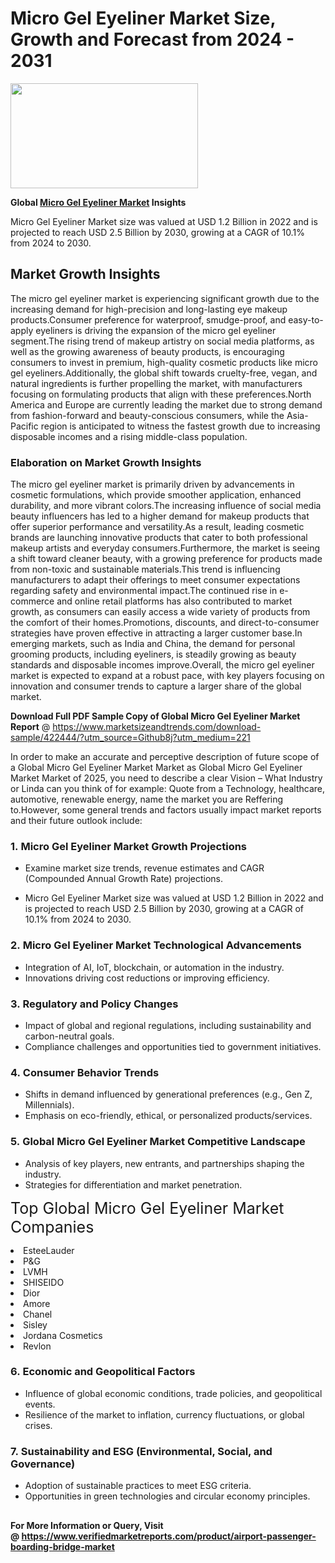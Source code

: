 <H1>Micro Gel Eyeliner Market Size, Growth and Forecast from 2024 - 2031</H1><img class="aligncenter size-medium wp-image-584254" src="https://thirdeyenews.in/wp-content/uploads/2024/09/Global-Market-Research-300x168.jpeg" alt="" width="300" height="168" /><p><strong>Global&nbsp;<a href="https://www.marketsizeandtrends.com/download-sample/422444/?utm_source=Github8j?utm_medium=221">Micro Gel Eyeliner Market</a> Insights</strong></p><p>Micro Gel Eyeliner Market size was valued at USD 1.2 Billion in 2022 and is projected to reach USD 2.5 Billion by 2030, growing at a CAGR of 10.1% from 2024 to 2030.</p><p><h2>Market Growth Insights</h2> The micro gel eyeliner market is experiencing significant growth due to the increasing demand for high-precision and long-lasting eye makeup products.Consumer preference for waterproof, smudge-proof, and easy-to-apply eyeliners is driving the expansion of the micro gel eyeliner segment.The rising trend of makeup artistry on social media platforms, as well as the growing awareness of beauty products, is encouraging consumers to invest in premium, high-quality cosmetic products like micro gel eyeliners.Additionally, the global shift towards cruelty-free, vegan, and natural ingredients is further propelling the market, with manufacturers focusing on formulating products that align with these preferences.North America and Europe are currently leading the market due to strong demand from fashion-forward and beauty-conscious consumers, while the Asia-Pacific region is anticipated to witness the fastest growth due to increasing disposable incomes and a rising middle-class population.<h3>Elaboration on Market Growth Insights</h3> The micro gel eyeliner market is primarily driven by advancements in cosmetic formulations, which provide smoother application, enhanced durability, and more vibrant colors.The increasing influence of social media beauty influencers has led to a higher demand for makeup products that offer superior performance and versatility.As a result, leading cosmetic brands are launching innovative products that cater to both professional makeup artists and everyday consumers.Furthermore, the market is seeing a shift toward cleaner beauty, with a growing preference for products made from non-toxic and sustainable materials.This trend is influencing manufacturers to adapt their offerings to meet consumer expectations regarding safety and environmental impact.The continued rise in e-commerce and online retail platforms has also contributed to market growth, as consumers can easily access a wide variety of products from the comfort of their homes.Promotions, discounts, and direct-to-consumer strategies have proven effective in attracting a larger customer base.In emerging markets, such as India and China, the demand for personal grooming products, including eyeliners, is steadily growing as beauty standards and disposable incomes improve.Overall, the micro gel eyeliner market is expected to expand at a robust pace, with key players focusing on innovation and consumer trends to capture a larger share of the global market.<p><span class=""><strong>Download Full PDF Sample Copy of Global Micro Gel Eyeliner Market Report</strong> @ <a href="https://www.marketsizeandtrends.com/download-sample/422444/?utm_source=Github8j?utm_medium=221" target="_blank">https://www.marketsizeandtrends.com/download-sample/422444/?utm_source=Github8j?utm_medium=221</a></span></p><p>In order to make an accurate and perceptive description of future scope of a Global&nbsp;Micro Gel Eyeliner Market Market as Global&nbsp;Micro Gel Eyeliner Market Market of 2025, you need to describe a clear Vision &ndash; What Industry or Linda can you think of for example: Quote from a Technology, healthcare, automotive, renewable energy, name the market you are Reffering to.However, some general trends and factors usually impact market reports and their future outlook include:</p><h3>1.&nbsp;<strong>Micro Gel Eyeliner Market Growth Projections</strong></h3><ul><li>Examine market size trends, revenue estimates and CAGR (Compounded Annual Growth Rate) projections.</li><li><p>Micro Gel Eyeliner Market size was valued at USD 1.2 Billion in 2022 and is projected to reach USD 2.5 Billion by 2030, growing at a CAGR of 10.1% from 2024 to 2030.</p></li></ul><h3>2.&nbsp;<strong>Micro Gel Eyeliner Market Technological Advancements</strong></h3><ul><li>Integration of AI, IoT, blockchain, or automation in the industry.</li><li>Innovations driving cost reductions or improving efficiency.</li></ul><h3>3.&nbsp;<strong>Regulatory and Policy Changes</strong></h3><ul><li>Impact of global and regional regulations, including sustainability and carbon-neutral goals.</li><li>Compliance challenges and opportunities tied to government initiatives.</li></ul><h3>4.&nbsp;<strong>Consumer Behavior Trends</strong></h3><ul><li>Shifts in demand influenced by generational preferences (e.g., Gen Z, Millennials).</li><li>Emphasis on eco-friendly, ethical, or personalized products/services.</li></ul><h3>5.&nbsp;<strong>Global Micro Gel Eyeliner Market Competitive Landscape</strong></h3><ul><li>Analysis of key players, new entrants, and partnerships shaping the industry.</li><li>Strategies for differentiation and market penetration.</li></ul><p data-pm-slice="1 1 []"><span style="color: inherit; font-family: inherit; font-size: 25px;">Top Global Micro Gel Eyeliner Market Companies</span></p><div class="" data-test-id=""><p><li>EsteeLauder</li><li> P&G</li><li> LVMH</li><li> SHISEIDO</li><li> Dior</li><li> Amore</li><li> Chanel</li><li> Sisley</li><li> Jordana Cosmetics</li><li> Revlon</li></p></div><h3>6.&nbsp;<strong>Economic and Geopolitical Factors</strong></h3><ul><li>Influence of global economic conditions, trade policies, and geopolitical events.</li><li>Resilience of the market to inflation, currency fluctuations, or global crises.</li></ul><h3>7.&nbsp;<strong>Sustainability and ESG (Environmental, Social, and Governance)</strong></h3><ul><li>Adoption of sustainable practices to meet ESG criteria.</li><li>Opportunities in green technologies and circular economy principles.</li></ul><h2><strong style="font-size: 14px;">For More Information or Query, Visit @&nbsp;</strong><a style="background-color: #ffffff; font-size: 14px;" href="https://www.marketsizeandtrends.com/report/micro-gel-eyeliner-market/" target="_blank">https://www.verifiedmarketreports.com/product/airport-passenger-boarding-bridge-market</a></h2>